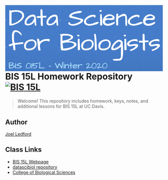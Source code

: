 <img src="icon.png" align="right" />

# BIS 15L Homework Repository [![BIS 15L](https://cdn.rawgit.com/sindresorhus/awesome/d7305f38d29fed78fa85652e3a63e154dd8e8829/media/badge.svg)](https://jmledford3115.github.io/datascibiol/)
> Welcome! This repository includes homework, keys, notes, and additional lessons for BIS 15L at UC Davis.

## Author

[Joel Ledford](mailto:jmledford@ucdavis.edu)  

## Class Links

* [BIS 15L Webpage](https://jmledford3115.github.io/datascibiol/)
* [datascibiol repository](https://github.com/jmledford3115/datascibiol)
* [College of Biological Sciences](https://biology.ucdavis.edu/)